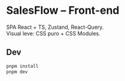 # SalesFlow – Front-end

SPA React + TS, Zustand, React-Query.  
Visual leve: CSS puro + CSS Modules.

## Dev

```bash
pnpm install
pnpm dev